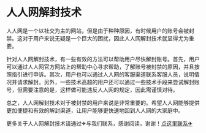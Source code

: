 # 人人网解封技术

人人网是一个以社交为主的网站，但是由于种种原因，有时候用户的账号会被封禁。这对于用户来说无疑是一个巨大的困扰，因此人人网解封技术就显得尤为重要。

针对人人网解封技术，有一些有效的方法可以帮助用户尽快解封账号。首先，用户可以通过人人网官方网站上的帮助中心寻求帮助，了解账号被封禁的原因，并且按照指引进行申诉。其次，用户也可以通过人人网的客服渠道联系客服人员，说明情况并请求解封。另外，一些技术高超的用户还可以通过一些技术手段来尝试解封账号，但需要注意的是，这样做可能违反人人网的规定，因此需谨慎对待。

总之，人人网解封技术对于被封禁的用户来说是非常重要的。希望人人网能够提供更加便捷和有效的解封渠道，让用户能够更快速地回到人人网的大家庭中。

更多关于人人网解封技术请通过✈与我们联系，感谢阅读，谢谢！[点这里联系✈](https://sms.k02.cc)